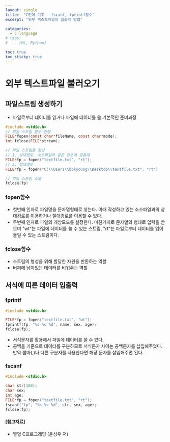 ```yaml
---
layout: single
title:  "C언어 기초 - fscanf, fprintf함수"
excerpt: "외부 텍스트파일의 입출력 방법"

categories:
  - C language
# tags:
#   - [ML, Python]

toc: true
toc_sticky: true
---
```


# 외부 텍스트파일 불러오기
## 파일스트림 생성하기
- 파일로부터 데이터를 읽거나 파일에 데이터를 쓸 기본적인 준비과정
``` c
#include <stdio.h>
// 파일 스트림 함수 원형
FILE*fopen(const char*fileName, const char*mode);
int fclose(FILE*stream);

// 파일 스트림을 형성
// 1. 상대경로. 소스파일과 같은 장소에 있을때
FILE*fp = fopen("textfile.txt", "rt");
// 2. 절대경로
FILE*fp = fopen("C:\\Users\\bokyoung\\Desktop\\textfile.txt", "rt")

// 파일 스트림 소멸
fclose(fp)
```
### fopen함수
- 첫번째 인자로 파일명을 문자열형태로 넣는다. 이때 작성하고 있는 소스파일과의 상대경로를 이용하거나 절대경로를 이용할 수 있다.
- 두번째 인자로 파일의 개방모드를 설정한다. 마찬가지로 문자열의 형태로 입력을 받으며 "wt"는 파일에 데이터를 쓸 수 있는 스트림, "rt"는 파일로부터 데이터를 읽어들일 수 있는 스트림이다.

### fclose함수
- 스트림의 형성을 위해 할당한 자원을 반환하는 역할
- 버퍼에 남아있는 데이터를 비워주는 역할

## 서식에 띠른 데이터 입출력
### fprintf
``` c
#include <stdio.h>

FILE*fp = fopen("textfile.txt", "wt");
fprintf(fp, "%s %c %d", name, sex, age);
fclose(fp);
```
- 서식문자를 활용해서 파일에 데이터를 쓸 수 있다. 
- 공백을 기준으로 데이터를 구분하므로 서식문자 사이는 공백문자를 삽입해주었다. 만약 콤마(,)나 다른 구분자를 사용한다면 해당 문자를 삽입해주면 된다.

### fscanf
```c
#include <stdio.h>

char str[100];
char sex;
int age;
FILE*fp = fopen("textfile.txt", "rt");
fscanf("fp", "%s %c %d", str, sex, age);
fclose(fp);
```

#### [참고자료]
- 열혈 C프로그래밍 (윤성우 저)
